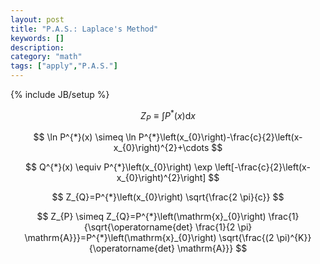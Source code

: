 ```yaml
---
layout: post
title: "P.A.S.: Laplace's Method"
keywords: []
description: 
category: "math"
tags: ["apply","P.A.S."]
---
```

{% include JB/setup %}

$$
Z_{P} \equiv \int P^{*}(x) \mathrm{d} x
$$


$$
\ln P^{*}(x) \simeq \ln
P^{*}\left(x_{0}\right)-\frac{c}{2}\left(x-x_{0}\right)^{2}+\cdots
$$

$$
Q^{*}(x) \equiv P^{*}\left(x_{0}\right) \exp
\left[-\frac{c}{2}\left(x-x_{0}\right)^{2}\right]
$$

$$
Z_{Q}=P^{*}\left(x_{0}\right) \sqrt{\frac{2 \pi}{c}}
$$

$$
Z_{P} \simeq Z_{Q}=P^{*}\left(\mathrm{x}_{0}\right)
\frac{1}{\sqrt{\operatorname{det} \frac{1}{2 \pi}
\mathrm{A}}}=P^{*}\left(\mathrm{x}_{0}\right) \sqrt{\frac{(2
\pi)^{K}}{\operatorname{det} \mathrm{A}}}
$$

